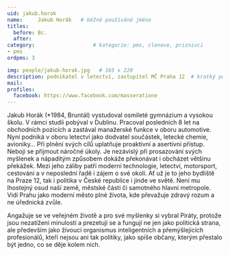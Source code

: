 ```yaml
---
uid: jakub.horak
name:     Jakub Horák  	# běžně používáné jméno
titles:
  before: Bc.
  after:
category:                   # kategorie: pms, clenove, priznivci
- pms
ordpms: 3

img: people/jakub-horak.jpg   # 165 x 220
description: podnikatel v letectví, zastupitel MČ Praha 12  # kratký popis, max 160 znaků
mail:
profiles:
  facebook: https://www.facebook.com/masseratione
---
```


Jakub Horák (*1984, Bruntál) vystudoval osmileté gymnázium a vysokou školu. V rámci studii pobýval v Dublinu. Pracoval posledních 8 let na obchodních pozicích a zastával manažerské funkce v oboru automotive. Nyní podniká v oboru letectví jako dodvatel součástek, letecké chemie, avioniky… Při plnění svých cílů uplatňuje proaktivní a asertivní přístup. Nebojí se přijmout náročné úkoly. Je nezávislý při prosazování svých myšlenek a nápaditým způsobem dokáže překonávat i obcházet většinu překážek. Mezi jeho záliby patří moderní technologie, letectví, motorsport, cestování a v neposlední řadě i zájem o své okolí. Ať už je to jeho bydliště na Praze 12, tak i politika v České republice i jinde ve světě. Není mu lhostejný osud naší země, městské části či samotného hlavní metropole. Vidí Prahu jako moderní město plné života, kde převažuje zdravý rozum a ne úřednická zvůle.

Angažuje se ve veřejném životě a pro své myšlenky si vybral Piráty, protože jsou nezatíženi minulostí a prezetují se a fungují ne jen jako politická strana, ale především jako živoucí organismus inteligentních a přemýšlejících profesionálů, kteří nejsou ani tak politiky, jako spíše občany, kterým přestalo být jedno, co se děje kolem nich.
